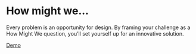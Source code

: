 # How might we...

Every problem is an opportunity for design. By framing your challenge as a How Might We question, you’ll set yourself up for an innovative solution.

[Demo](http://hmw.ankkit.com)
